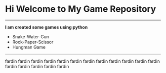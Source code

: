 # Hi Welcome to My Game Repository
***

**I am created some games using python**
- Snake-Water-Gun
- Rock-Paper-Scissor
- Hungman Game
---
fardin fardin
fardin fardin
fardin
fardin fardin
fardin fardin
fardin
fardin
fardin
fardin
fardin
fardin
fardin
fardin
